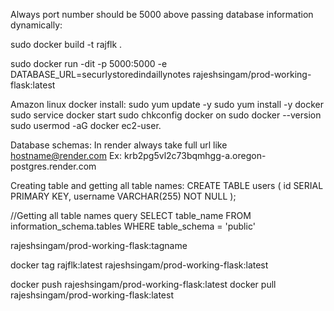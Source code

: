 Always port number should be 5000 above
passing database information dynamically:

sudo docker build -t rajflk .

sudo docker run -dit -p  5000:5000 -e DATABASE_URL=securlystoredindaillynotes rajeshsingam/prod-working-flask:latest

Amazon linux docker install:
sudo yum update -y
sudo yum install -y docker
sudo service docker start
sudo chkconfig docker on
sudo docker --version
sudo usermod -aG docker ec2-user.


Database schemas:
In render always take full url
like hostname@render.com
Ex: krb2pg5vl2c73bqmhgg-a.oregon-postgres.render.com

Creating table and getting all table names:
CREATE TABLE users (
    id SERIAL PRIMARY KEY,
    username VARCHAR(255) NOT NULL
);


//Getting all table names query
SELECT table_name
FROM information_schema.tables
WHERE table_schema = 'public'



rajeshsingam/prod-working-flask:tagname

docker tag rajflk:latest rajeshsingam/prod-working-flask:latest

docker push rajeshsingam/prod-working-flask:latest
docker pull rajeshsingam/prod-working-flask:latest
